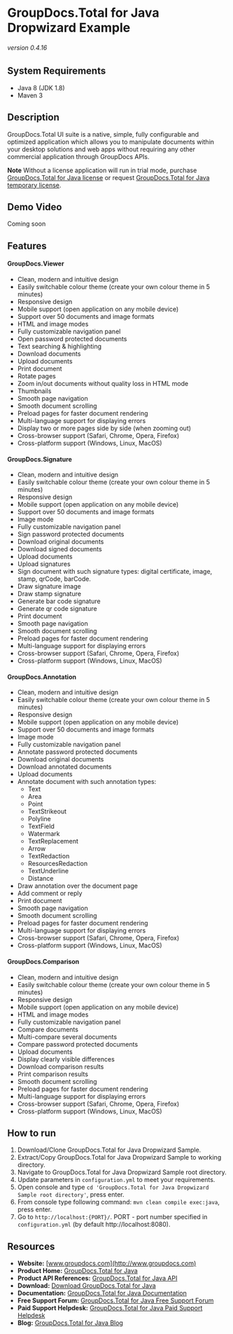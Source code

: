 # GroupDocs.Total for Java Dropwizard Example
###### version 0.4.16


## System Requirements
- Java 8 (JDK 1.8)
- Maven 3


## Description
GroupDocs.Total UI suite is a native, simple, fully configurable and optimized application which allows you to manipulate documents within your desktop solutions and web apps without requiring any other commercial application through GroupDocs APIs.

**Note** Without a license application will run in trial mode, purchase [GroupDocs.Total for Java license](https://purchase.groupdocs.com/order-online-step-1-of-8.aspx) or request [GroupDocs.Total for Java temporary license](https://purchase.groupdocs.com/temporary-license).


## Demo Video
Coming soon


## Features
#### GroupDocs.Viewer
- Clean, modern and intuitive design
- Easily switchable colour theme (create your own colour theme in 5 minutes)
- Responsive design
- Mobile support (open application on any mobile device)
- Support over 50 documents and image formats
- HTML and image modes
- Fully customizable navigation panel
- Open password protected documents
- Text searching & highlighting
- Download documents
- Upload documents
- Print document
- Rotate pages
- Zoom in/out documents without quality loss in HTML mode
- Thumbnails
- Smooth page navigation
- Smooth document scrolling
- Preload pages for faster document rendering
- Multi-language support for displaying errors
- Display two or more pages side by side (when zooming out)
- Cross-browser support (Safari, Chrome, Opera, Firefox)
- Cross-platform support (Windows, Linux, MacOS)
#### GroupDocs.Signature
- Clean, modern and intuitive design
- Easily switchable colour theme (create your own colour theme in 5 minutes)
- Responsive design
- Mobile support (open application on any mobile device)
- Support over 50 documents and image formats
- Image mode
- Fully customizable navigation panel
- Sign password protected documents
- Download original documents
- Download signed documents
- Upload documents
- Upload signatures
- Sign document with such signature types: digital certificate, image, stamp, qrCode, barCode.
- Draw signature image
- Draw stamp signature
- Generate bar code signature
- Generate qr code signature
- Print document
- Smooth page navigation
- Smooth document scrolling
- Preload pages for faster document rendering
- Multi-language support for displaying errors
- Cross-browser support (Safari, Chrome, Opera, Firefox)
- Cross-platform support (Windows, Linux, MacOS)
#### GroupDocs.Annotation
- Clean, modern and intuitive design
- Easily switchable colour theme (create your own colour theme in 5 minutes)
- Responsive design
- Mobile support (open application on any mobile device)
- Support over 50 documents and image formats
- Image mode
- Fully customizable navigation panel
- Annotate password protected documents
- Download original documents
- Download annotated documents
- Upload documents
- Annotate document with such annotation types: 
   * Text
   * Area
   * Point
   * TextStrikeout
   * Polyline
   * TextField
   * Watermark
   * TextReplacement
   * Arrow
   * TextRedaction
   * ResourcesRedaction
   * TextUnderline
   * Distance
- Draw annotation over the document page
- Add comment or reply
- Print document
- Smooth page navigation
- Smooth document scrolling
- Preload pages for faster document rendering
- Multi-language support for displaying errors
- Cross-browser support (Safari, Chrome, Opera, Firefox)
- Cross-platform support (Windows, Linux, MacOS)
#### GroupDocs.Comparison
- Clean, modern and intuitive design
- Easily switchable colour theme (create your own colour theme in 5 minutes)
- Responsive design
- Mobile support (open application on any mobile device)
- HTML and image modes
- Fully customizable navigation panel
- Compare documents
- Multi-compare several documents
- Compare password protected documents
- Upload documents
- Display clearly visible differences
- Download comparison results
- Print comparison results
- Smooth document scrolling
- Preload pages for faster document rendering
- Multi-language support for displaying errors
- Cross-browser support (Safari, Chrome, Opera, Firefox)
- Cross-platform support (Windows, Linux, MacOS)

## How to run
1. Download/Clone GroupDocs.Total for Java Dropwizard Sample.
2. Extract/Copy GroupDocs.Total for Java Dropwizard Sample to working directory.
3. Navigate to GroupDocs.Total for Java Dropwizard Sample root directory.
4. Update parameters in `configuration.yml` to meet your requirements.
5. Open console and type `cd 'GroupDocs.Total for Java Dropwizard Sample root directory'`, press enter.
6. From console type following command: `mvn clean compile exec:java`, press enter.
7. Go to `http://localhost:{PORT}/`.
PORT - port number specified in `configuration.yml` (by default http://localhost:8080).


## Resources
- **Website:** [www.groupdocs.com](http://www.groupdocs.com)
- **Product Home:** [GroupDocs.Total for Java](https://products.groupdocs.com/total/java)
- **Product API References:** [GroupDocs.Total for Java API](https://apireference.groupdocs.com)
- **Download:** [Download GroupDocs.Total for Java](http://downloads.groupdocs.com/total/java)
- **Documentation:** [GroupDocs.Total for Java Documentation](https://docs.groupdocs.com/dashboard.action)
- **Free Support Forum:** [GroupDocs.Total for Java Free Support Forum](https://forum.groupdocs.com/c/total)
- **Paid Support Helpdesk:** [GroupDocs.Total for Java Paid Support Helpdesk](https://helpdesk.groupdocs.com)
- **Blog:** [GroupDocs.Total for Java Blog](https://blog.groupdocs.com/category/groupdocs-total-product-family)
